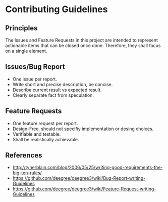 # Contributing Guidelines

## Principles
The Issues and Feature Requests in this project are intended to represent actionable items that can be closed once done.
Therefore, they shall focus on a single element.
 
## Issues/Bug Report
 * One issue per report. 
 * Write short and precise description, be concise.
 * Describe current result vs expected result.
 * Clearly separate fact from speculation.
 
## Feature Requests
 * One feature request per report.
 * Design-Free, should not specifiy implementation or desing choices.
 * Verifiable and testable.
 * Shall be realistically achievable.
 
## References
 * http://tynerblain.com/blog/2006/05/25/writing-good-requirements-the-big-ten-rules/
 * https://github.com/deegree/deegree3/wiki/Bug-Report-writing-Guidelines
 * https://github.com/deegree/deegree3/wiki/Feature-Request-writing-Guidelines
